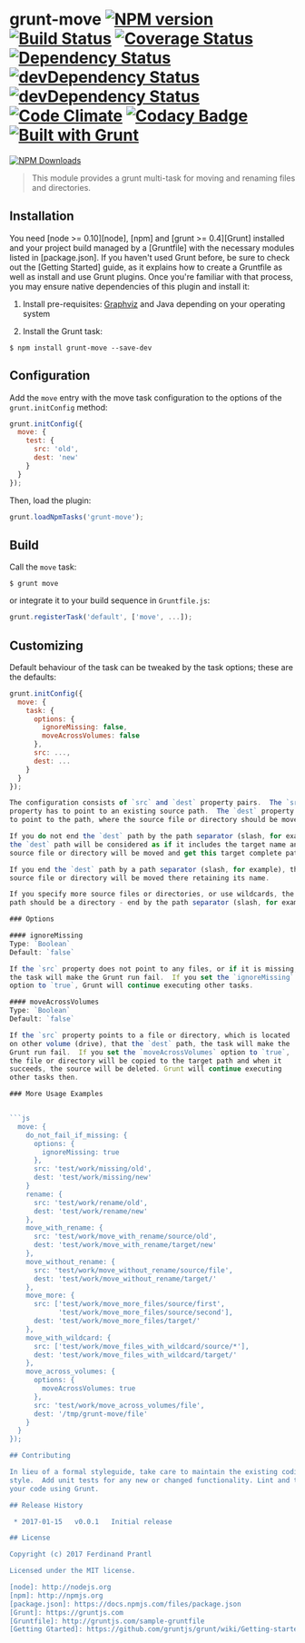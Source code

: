 # grunt-move [![NPM version](https://badge.fury.io/js/grunt-move.png)](http://badge.fury.io/js/grunt-move) [![Build Status](https://travis-ci.org/prantlf/grunt-move.png)](https://travis-ci.org/prantlf/grunt-move) [![Coverage Status](https://coveralls.io/repos/prantlf/grunt-move/badge.svg)](https://coveralls.io/r/prantlf/grunt-move) [![Dependency Status](https://david-dm.org/prantlf/grunt-move.svg)](https://david-dm.org/prantlf/grunt-move) [![devDependency Status](https://david-dm.org/prantlf/grunt-move/dev-status.svg)](https://david-dm.org/prantlf/grunt-move#info=devDependencies) [![devDependency Status](https://david-dm.org/prantlf/grunt-move/peer-status.svg)](https://david-dm.org/prantlf/grunt-move#info=peerDependencies) [![Code Climate](https://codeclimate.com/github/prantlf/grunt-move/badges/gpa.svg)](https://codeclimate.com/github/prantlf/grunt-move) [![Codacy Badge](https://www.codacy.com/project/badge/f3896e8dfa5342b8add12d50390edfcd)](https://www.codacy.com/public/prantlf/grunt-move) [![Built with Grunt](https://cdn.gruntjs.com/builtwith.png)](http://gruntjs.com/)

[![NPM Downloads](https://nodei.co/npm/grunt-move.png?downloads=true&stars=true)](https://www.npmjs.com/package/grunt-move)

> This module provides a grunt multi-task for moving and renaming files and directories.

## Installation

You need [node >= 0.10][node], [npm] and [grunt >= 0.4][Grunt] installed
and your project build managed by a [Gruntfile] with the necessary modules
listed in [package.json].  If you haven't used Grunt before, be sure to
check out the [Getting Started] guide, as it explains how to create a
Gruntfile as well as install and use Grunt plugins.  Once you're familiar
with that process, you may ensure native dependencies of this plugin and
install it:

1. Install pre-requisites: [Graphviz](http://www.graphviz.org/) and Java
   depending on your operating system

2. Install the Grunt task:

```shell
$ npm install grunt-move --save-dev
```

## Configuration

Add the `move` entry with the move task configuration to the
options of the `grunt.initConfig` method:

```js
grunt.initConfig({
  move: {
    test: {
      src: 'old',
      dest: 'new'
    }
  }
});
```

Then, load the plugin:

```javascript
grunt.loadNpmTasks('grunt-move');
```

## Build

Call the `move` task:

```shell
$ grunt move
```

or integrate it to your build sequence in `Gruntfile.js`:

```js
grunt.registerTask('default', ['move', ...]);
```

## Customizing

Default behaviour of the task can be tweaked by the task options; these
are the defaults:

```js
grunt.initConfig({
  move: {
    task: {
      options: {
        ignoreMissing: false,
        moveAcrossVolumes: false
      },
      src: ...,
      dest: ...
    }
  }
});

The configuration consists of `src` and `dest` property pairs.  The `src`
property has to point to an existing source path.  The `dest` property has
to point to the path, where the source file or directory should be moved.

If you do not end the `dest` path by the path separator (slash, for example),
the `dest` path will be considered as if it includes the target name and the
source file or directory will be moved and get this target complete path.

If you end the `dest` path by a path separator (slash, for example), the
source file or directory will be moved there retaining its name.

If you specify more source files or directories, or use wildcards, the target
path should be a directory - end by the path separator (slash, for example).

### Options

#### ignoreMissing
Type: `Boolean`
Default: `false`

If the `src` property does not point to any files, or if it is missing,
the task will make the Grunt run fail.  If you set the `ignoreMissing`
option to `true`, Grunt will continue executing other tasks.

#### moveAcrossVolumes
Type: `Boolean`
Default: `false`

If the `src` property points to a file or directory, which is located
on other volume (drive), that the `dest` path, the task will make the
Grunt run fail.  If you set the `moveAcrossVolumes` option to `true`,
the file or directory will be copied to the target path and when it
succeeds, the source will be deleted. Grunt will continue executing
other tasks then.

### More Usage Examples


```js
  move: {
    do_not_fail_if_missing: {
      options: {
        ignoreMissing: true
      },
      src: 'test/work/missing/old',
      dest: 'test/work/missing/new'
    }
    rename: {
      src: 'test/work/rename/old',
      dest: 'test/work/rename/new'
    },
    move_with_rename: {
      src: 'test/work/move_with_rename/source/old',
      dest: 'test/work/move_with_rename/target/new'
    },
    move_without_rename: {
      src: 'test/work/move_without_rename/source/file',
      dest: 'test/work/move_without_rename/target/'
    },
    move_more: {
      src: ['test/work/move_more_files/source/first',
            'test/work/move_more_files/source/second'],
      dest: 'test/work/move_more_files/target/'
    },
    move_with_wildcard: {
      src: ['test/work/move_files_with_wildcard/source/*'],
      dest: 'test/work/move_files_with_wildcard/target/'
    },
    move_across_volumes: {
      options: {
        moveAcrossVolumes: true
      },
      src: 'test/work/move_across_volumes/file',
      dest: '/tmp/grunt-move/file'
    }
  }
});

## Contributing

In lieu of a formal styleguide, take care to maintain the existing coding
style.  Add unit tests for any new or changed functionality. Lint and test
your code using Grunt.

## Release History

 * 2017-01-15   v0.0.1   Initial release

## License

Copyright (c) 2017 Ferdinand Prantl

Licensed under the MIT license.

[node]: http://nodejs.org
[npm]: http://npmjs.org
[package.json]: https://docs.npmjs.com/files/package.json
[Grunt]: https://gruntjs.com
[Gruntfile]: http://gruntjs.com/sample-gruntfile
[Getting Gtarted]: https://github.com/gruntjs/grunt/wiki/Getting-started
